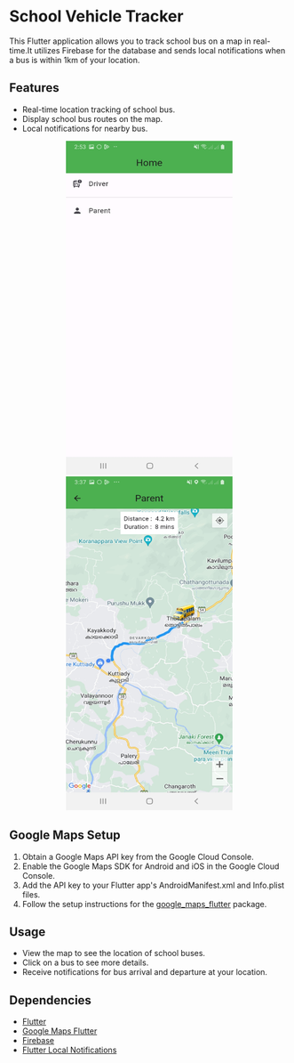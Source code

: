 # School Vehicle Tracker

This Flutter application allows you to track school bus on a map in real-time.It utilizes Firebase for the database and sends local notifications when a bus is within 1km of your location.

## Features

- Real-time location tracking of school bus.
- Display school bus routes on the map.
- Local notifications for nearby bus.

<p align = "center"><img src = 'assets/screenshots/school_vehicle_tracker_home_screenshot.jpg' height = "600" width = "300">  <img src = 'assets/screenshots/parent_view_screenshot.jpg' height = "600" width = "300"></p>

## Google Maps Setup

1. Obtain a Google Maps API key from the Google Cloud Console.
2. Enable the Google Maps SDK for Android and iOS in the Google Cloud Console.
3. Add the API key to your Flutter app's AndroidManifest.xml and Info.plist files.
4. Follow the setup instructions for the [google_maps_flutter](https://pub.dev/packages/google_maps_flutter) package.


## Usage

- View the map to see the location of school buses.
- Click on a bus to see more details.
- Receive notifications for bus arrival and departure at your location.

## Dependencies

- [Flutter](https://flutter.dev)
- [Google Maps Flutter](https://pub.dev/packages/google_maps_flutter)
- [Firebase](https://firebase.google.com/)
- [Flutter Local Notifications](https://pub.dev/packages/flutter_local_notifications)

